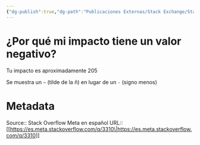 ```yaml
---
{"dg-publish":true,"dg-path":"Publicaciones Externas/Stack Exchange/Stack Overflow en español/Stack Overflow en español Meta/es.meta.stackoverflow.com-3310.md","permalink":"/publicaciones-externas/stack-exchange/stack-overflow-en-espanol/stack-overflow-en-espanol-meta/es-meta-stackoverflow-com-3310/","title":"¿Por qué mi impacto tiene un valor negativo?","hide":true,"noteIcon":"\"0\"","created":"2024-04-03T12:49:10.374-06:00","updated":"2024-04-05T16:44:02.731-06:00"}
---
```


# ¿Por qué mi impacto tiene un valor negativo?

Tu impacto es aproximadamente 205

Se muestra un `~` (tilde de la ñ) en lugar de un `-` (signo menos)


# Metadata
Source:: Stack Overflow Meta en español
URL:: [[https://es.meta.stackoverflow.com/q/3310\|https://es.meta.stackoverflow.com/q/3310]]

